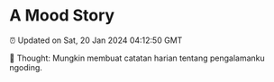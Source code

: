 # A Mood Story

⏰ Updated on Sat, 20 Jan 2024 04:12:50 GMT

💭 Thought: Mungkin membuat catatan harian tentang pengalamanku ngoding.

